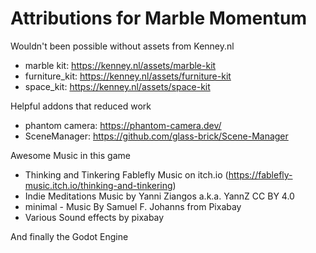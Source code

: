 # Attributions for Marble Momentum

Wouldn't been possible without assets from Kenney.nl
 - marble kit: https://kenney.nl/assets/marble-kit
 - furniture_kit: https://kenney.nl/assets/furniture-kit
 - space_kit: https://kenney.nl/assets/space-kit

Helpful addons that reduced work
 - phantom camera: https://phantom-camera.dev/
 - SceneManager: https://github.com/glass-brick/Scene-Manager

Awesome Music in this game
 - Thinking and Tinkering Fablefly Music on itch.io (https://fablefly-music.itch.io/thinking-and-tinkering)
 - Indie Meditations Music by Yanni Ziangos a.k.a. YannZ CC BY 4.0
 - minimal - Music By Samuel F. Johanns from Pixabay
 - Various Sound effects by pixabay

And finally the Godot Engine
